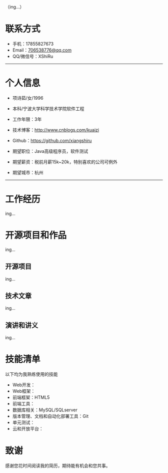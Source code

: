 （ing...）
# 联系方式


- 手机：17855827673
- Email：706538776@qq.com
- QQ/微信号：XShiRu

---

# 个人信息

 - 项诗茹/女/1996 
 - 本科/宁波大学科学技术学院软件工程 
 - 工作年限：3年
 - 技术博客：http://www.cnblogs.com/kuaizi
 - Github：https://github.com/xiangshiru

 - 期望职位：Java高级程序员，软件测试
 - 期望薪资：税前月薪15k~20k，特别喜欢的公司可例外
 - 期望城市：杭州

---

# 工作经历
ing...


# 开源项目和作品
ing...

## 开源项目

ing...

## 技术文章
ing...

## 演讲和讲义
ing...
# 技能清单

以下均为我熟练使用的技能

- Web开发：
- Web框架：
- 前端框架：HTML5
- 前端工具：
- 数据库相关：MySQL/SQLserver
- 版本管理、文档和自动化部署工具：Git
- 单元测试：
- 云和开放平台：


# 致谢
感谢您花时间阅读我的简历，期待能有机会和您共事。